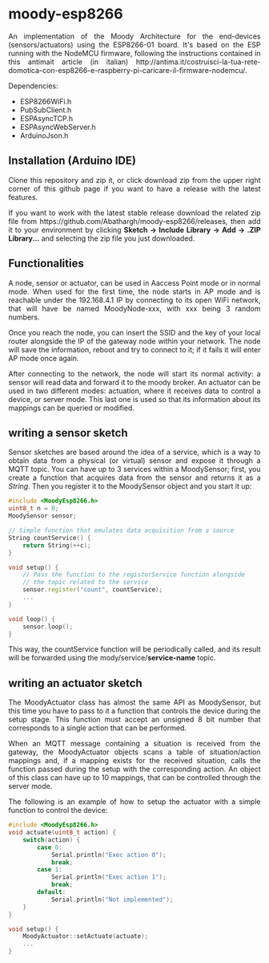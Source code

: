 # moody-esp8266

<p style='text-align: justify;'>
An implementation of the Moody Architecture for the end-devices (sensors/actuators) using the ESP8266-01 board. It's based on the ESP running with the NodeMCU firmware, following the instructions contained in this antimait article (in italian) http://antima.it/costruisci-la-tua-rete-domotica-con-esp8266-e-raspberry-pi-caricare-il-firmware-nodemcu/.
</p>

Dependencies:
- ESP8266WiFi.h
- PubSubClient.h
- ESPAsyncTCP.h
- ESPAsyncWebServer.h
- ArduinoJson.h

## Installation (Arduino IDE)

<p style="text-align: justify;">
Clone this repository and zip it, or click download zip from the upper right corner of this github page if you want to have a release with the latest features.</p>
<p style='text-align: justify;'>
If you want to work with the latest stable release download the related zip file from https://github.com/Abathargh/moody-esp8266/releases, then add it to your environment by clicking <b>Sketch -> Include Library -> Add -> .ZIP Library...</b> and selecting the zip file you just downloaded.</p>


## Functionalities 
<p style='text-align: justify;'>
A node, sensor or actuator, can be used in Aaccess Point mode or in normal mode. When used for the first time, the node starts in AP mode and is reachable under the 192.168.4.1 IP by connecting to its open WiFi network, that will have be named MoodyNode-xxx, with xxx being 3 random numbers.
</p>

<p style='text-align: justify;'>
Once you reach the node, you can insert the SSID and the key of your local router alongside the IP of the gateway node within your network. The node will save the information, reboot and try to connect to it; if it fails it will enter AP mode once again.
</p>

<p style='text-align: justify;'>
After connecting to the network, the node will start its normal activity: a sensor will read data and forward it to the moody broker. An actuator can be used in two different modes: actuation, where it receives data to control a device, or server mode. This last one is used so that its information about its mappings can be queried or modified.
</p>

## writing a sensor sketch

<p style='text-align: justify;'>
Sensor sketches are based around the idea of a service, which is a way to obtain data from a physical (or virtual) sensor and expose it through a MQTT topic. You can have up to 3 services 
within a MoodySensor; first, you create a function that acquires data from the sensor and returns it as a <i>String</i>. Then you register it to the MoodySensor object and you start it up:
</p> 

```c++
#include <MoodyEsp8266.h>
uint8_t n = 0;
MoodySensor sensor;

// Simple function that emulates data acquisition from a source
String countService() {
    return String(++c);
}

void setup() {
    // Pass the function to the registerService function alongside 
    // the topic related to the service 
    sensor.register("count", countService);
    ...
}

void loop() {
    sensor.loop();
}
```
<p style='text-align: justify;'>
This way, the countService function will be periodically called, and its result will be 
forwarded using the mody/service/<b>service-name</b> topic.
</p>

## writing an actuator sketch

<p style='text-align: justify;'>
The MoodyActuator class has almost the same API as MoodySensor, but this time you have to pass to it a function that controls the device during the setup stage. This function must accept an unsigned 8 bit number that corresponds to a single action that can be performed.
</p>

<p style='text-align: justify;'>
When an MQTT message containing a situation is received from the gateway, the MoodyActuator objects scans a table of situation/action mappings and, if a mapping exists for the received situation, calls the function passed during the setup with the corresponding action.
An object of this class can have up to 10 mappings, that can be controlled through the server mode.
</p>

<p style='text-align: justify;'>
The following is an example of how to setup the actuator with a simple function to control the device:
</p>

```c++
#include <MoodyEsp8266.h>
void actuate(uint8_t action) {
    switch(action) {
        case 0:
            Serial.println("Exec action 0");
            break;
        case 1:
            Serial.println("Exec action 1");
            break;
        default:
            Serial.println("Not implemented");    
    }
}

void setup() {
    MoodyActuator::setActuate(actuate);
    ...
}
```